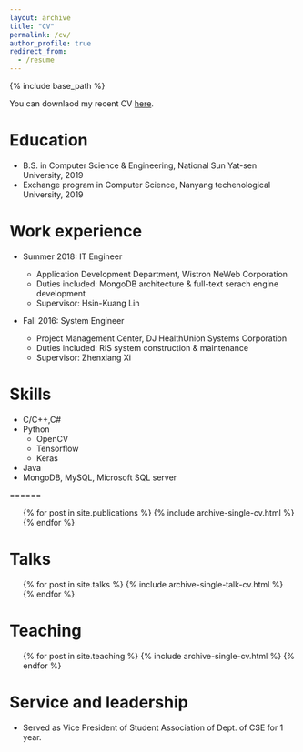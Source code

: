 ```yaml
---
layout: archive
title: "CV"
permalink: /cv/
author_profile: true
redirect_from:
  - /resume
---
```


{% include base_path %}

You can downlaod my recent CV [here](https://chienyehlin.github.io/Resume_Lin,Chien-Yeh.pdf).

Education
======
* B.S. in Computer Science & Engineering, National Sun Yat-sen University, 2019
* Exchange program in Computer Science, Nanyang techenological University, 2019

Work experience
======
* Summer 2018: IT Engineer
  * Application Development Department, Wistron NeWeb Corporation
  * Duties included: MongoDB architecture & full-text serach engine development
  * Supervisor: Hsin-Kuang Lin

* Fall 2016: System Engineer
  * Project Management Center, DJ HealthUnion Systems Corporation
  * Duties included: RIS system construction & maintenance
  * Supervisor: Zhenxiang Xi
  
Skills
======
* C/C++,C#
* Python
  * OpenCV
  * Tensorflow
  * Keras
* Java
* MongoDB, MySQL, Microsoft SQL server

[comment]: #(Publications)
======
  <ul>{% for post in site.publications %}
    {% include archive-single-cv.html %}
  {% endfor %}</ul>
  
Talks
======
  <ul>{% for post in site.talks %}
    {% include archive-single-talk-cv.html %}
  {% endfor %}</ul>
  
Teaching
======
  <ul>{% for post in site.teaching %}
    {% include archive-single-cv.html %}
  {% endfor %}</ul>
  
Service and leadership
======
* Served as Vice President of Student Association of Dept. of CSE for 1 year.
